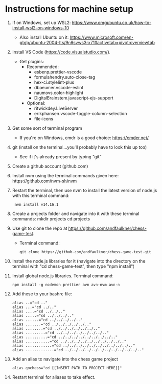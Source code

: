 Instructions for machine setup
==============================
1. If on Windows, set up WSL2: https://www.omgubuntu.co.uk/how-to-install-wsl2-on-windows-10
    -   Also install Ubuntu on it: https://www.microsoft.com/en-gb/p/ubuntu-2004-lts/9n6svws3rx71#activetab=pivot:overviewtab

2. Install VS Code (https://code.visualstudio.com/).
    -   Get plugins:
        -   Recommended:
            -   esbenp.prettier-vscode
            -   formulahendry.auto-close-tag
            -   hex-ci.stylelint-plus
            -   dbaeumer.vscode-eslint
            -   naumovs.color-highlight
            -   DigitalBrainstem.javascript-ejs-support
        -   Optional:
            -   ritwickdey.LiveServer
            -   erikphansen.vscode-toggle-column-selection
            -   file-icons

3. Get some sort of terminal program
    -   If you're on Windows, cmdr is a good choice: https://cmder.net/

4. git (install on the terminal...you'll probably have to look this up too)
    -   See if it's already present by typing "git"

5. Create a github account (github.com)

6. Install nvm using the terminal commands given here: https://github.com/nvm-sh/nvm

7. Restart the terminal, then use nvm to install the latest version of node.js with this terminal command:

        nvm install v14.16.1

8. Create a projects folder and navigate into it with these terminal commands:
mkdir projects
cd projects

9. Use git to clone the repo at https://github.com/andfaulkner/chess-game-test.
    -   Terminal command:

            git clone https://github.com/andfaulkner/chess-game-test.git

10. Install the node.js libraries for it (navigate into the directory on the terminal with "cd chess-game-test", then type "npm install")

11. Install global node.js libraries. Terminal command:

        npm install -g nodemon prettier avn avn-nvm avn-n

12. Add these to your bashrc file:

        alias ..="cd .."
        alias ...="cd ../.."
        alias ....="cd ../../.."
        alias .....="cd ../../../.."
        alias ......="cd ../../../../.."
        alias .......="cd ../../../../../.."
        alias ........="cd ../../../../../../.."
        alias .........="cd ../../../../../../../.."
        alias ..........="cd ../../../../../../../../.."
        alias ...........="cd ../../../../../../../../../.."
        alias ............="cd ../../../../../../../../../../.."
        alias .............="cd ../../../../../../../../../../../.."

13. Add an alias to navigate into the chess game project

        alias gochess="cd [[INSERT PATH TO PROJECT HERE]]"

14. Restart terminal for aliases to take effect.
